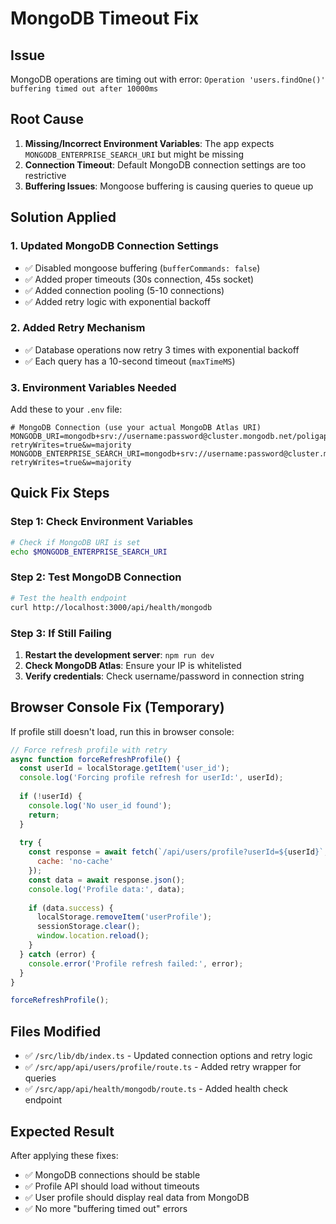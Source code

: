 # MongoDB Timeout Fix

## Issue
MongoDB operations are timing out with error: `Operation 'users.findOne()' buffering timed out after 10000ms`

## Root Cause
1. **Missing/Incorrect Environment Variables**: The app expects `MONGODB_ENTERPRISE_SEARCH_URI` but might be missing
2. **Connection Timeout**: Default MongoDB connection settings are too restrictive
3. **Buffering Issues**: Mongoose buffering is causing queries to queue up

## Solution Applied

### 1. Updated MongoDB Connection Settings
- ✅ Disabled mongoose buffering (`bufferCommands: false`)
- ✅ Added proper timeouts (30s connection, 45s socket)
- ✅ Added connection pooling (5-10 connections)
- ✅ Added retry logic with exponential backoff

### 2. Added Retry Mechanism
- ✅ Database operations now retry 3 times with exponential backoff
- ✅ Each query has a 10-second timeout (`maxTimeMS`)

### 3. Environment Variables Needed
Add these to your `.env` file:

```env
# MongoDB Connection (use your actual MongoDB Atlas URI)
MONGODB_URI=mongodb+srv://username:password@cluster.mongodb.net/poligap?retryWrites=true&w=majority
MONGODB_ENTERPRISE_SEARCH_URI=mongodb+srv://username:password@cluster.mongodb.net/poligap?retryWrites=true&w=majority
```

## Quick Fix Steps

### Step 1: Check Environment Variables
```bash
# Check if MongoDB URI is set
echo $MONGODB_ENTERPRISE_SEARCH_URI
```

### Step 2: Test MongoDB Connection
```bash
# Test the health endpoint
curl http://localhost:3000/api/health/mongodb
```

### Step 3: If Still Failing
1. **Restart the development server**: `npm run dev`
2. **Check MongoDB Atlas**: Ensure your IP is whitelisted
3. **Verify credentials**: Check username/password in connection string

## Browser Console Fix (Temporary)
If profile still doesn't load, run this in browser console:

```javascript
// Force refresh profile with retry
async function forceRefreshProfile() {
  const userId = localStorage.getItem('user_id');
  console.log('Forcing profile refresh for userId:', userId);
  
  if (!userId) {
    console.log('No user_id found');
    return;
  }
  
  try {
    const response = await fetch(`/api/users/profile?userId=${userId}`, {
      cache: 'no-cache'
    });
    const data = await response.json();
    console.log('Profile data:', data);
    
    if (data.success) {
      localStorage.removeItem('userProfile');
      sessionStorage.clear();
      window.location.reload();
    }
  } catch (error) {
    console.error('Profile refresh failed:', error);
  }
}

forceRefreshProfile();
```

## Files Modified
- ✅ `/src/lib/db/index.ts` - Updated connection options and retry logic
- ✅ `/src/app/api/users/profile/route.ts` - Added retry wrapper for queries
- ✅ `/src/app/api/health/mongodb/route.ts` - Added health check endpoint

## Expected Result
After applying these fixes:
- ✅ MongoDB connections should be stable
- ✅ Profile API should load without timeouts
- ✅ User profile should display real data from MongoDB
- ✅ No more "buffering timed out" errors
